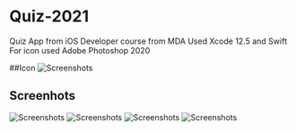 # Quiz-2021
Quiz App from iOS Developer course from MDA
Used Xcode 12.5 and Swift
For icon used Adobe Photoshop 2020

##Icon
![Screenshots](https://github.com/Evgen-ios/Quiz-2021/blob/main/Quiz%202021/App/Assets.xcassets/AppIcon.appiconset/256.png?raw=true)

## Screenhots
![Screenshots](https://github.com/Evgen-ios/Quiz-2021/blob/main/Quiz%202021/Screenshots/10.59.45.png?raw=true)
![Screenshots](https://github.com/Evgen-ios/Quiz-2021/blob/main/Quiz%202021/Screenshots/10.59.58.png?raw=true)
![Screenshots](https://github.com/Evgen-ios/Quiz-2021/blob/main/Quiz%202021/Screenshots/11.00.10.png?raw=true)
![Screenshots](https://github.com/Evgen-ios/Quiz-2021/blob/main/Quiz%202021/Screenshots/11.00.20.png?raw=true)
